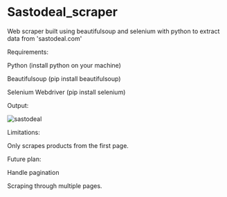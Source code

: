 # Sastodeal_scraper
Web scraper built using beautifulsoup and selenium with python to extract data from 'sastodeal.com'


Requirements:

Python (install python on your machine)

Beautifulsoup (pip install beautifulsoup)

Selenium Webdriver (pip install selenium)

Output:

![sastodeal](https://user-images.githubusercontent.com/63728427/102692436-43a01380-423b-11eb-90e0-996f63c177c8.png)


Limitations:

Only scrapes products from the first page.

Future plan:

Handle pagination

Scraping through multiple pages.
